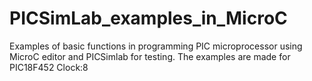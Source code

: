 # PICSimLab_examples_in_MicroC
Examples of basic functions in programming PIC microprocessor using MicroC editor and PICSimlab for testing.
The examples are made for PIC18F452 Clock:8
